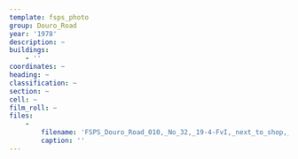 ```yaml
---
template: fsps_photo
group: Douro_Road
year: '1978'
description: ~
buildings:
    - ''
coordinates: ~
heading: ~
classification: ~
section: ~
cell: ~
film_roll: ~
files:
    -
        filename: 'FSPS_Douro_Road_010,_No_32,_19-4-FvI,_next_to_shop,_1978.png'
        caption: ''
---
```

